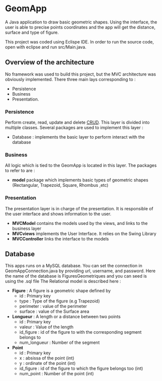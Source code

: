 # GeomApp

A Java application to draw basic geometric shapes. Using the interface, the user is able to precise points coordinates and the app will get the distance, surface and type of figure.

This project was coded using Eclispe IDE. In order to run the source code, open with eclipse and run src/Main.java. 

## Overview of the architecture

No framework was used to build this project, but the MVC architecture was obviously implemented. There three main lays corresponding to :
* Persistence
* Business
* Presentation.

### Persistence 

Perform create, read, update and delete [CRUD](https://en.wikipedia.org/wiki/Create,_read,_update_and_delete). This layer is divided into multiple classes.
Several packages are used to implement this layer : 
* Database : implements the basic layer to perform interact with the database


### Business 

All logic which is tied to the GeomApp is located in this layer.
The packages to refer to are :
* **model** package which implements basic types of geometric shapes (Rectangular, Trapezoid, Square, Rhombus ,etc)

### Presentation 

The presentation layer is in charge of the presentation. It is responsible of the user interface and shows information to the user.

* **MVCModel** contains the models used by the views, and links to the business layer
* **MVCviews** implements the User Interface. It relies on the Swing Library
* **MVCController** links the interface to the models 

## Database

This apps runs on a MySQL database. 
You can set the connection in GeomAppConnection.java by providing url, username, and password.
Here the name of the database is FiguresGeometriques and you can seed is using the .sql file
The Relational model is described here : 

* **Figure** :  A figure is a geometric shape defined by 
  * id : Primary key
  * type : Type of the figure (e.g Trapezoid)
  * perimeter  : value of the perimeter
  * surface : value of the Surface area
* **Longueur** : A length or a distance between two points
  * id : Primary key
  * valeur : Value of the length
  * id_figure : id of the figure to with the corresponding segment belongs to
  * num_longueur : Number of the segment
* **Point**
  * id : Primary key 
  * x : absissa of the point (int)
  * y : ordinate of the point (int)
  * id_figure : id of the figure to which the figure belongs too (int)
  * num_point : Number of the point (int)
